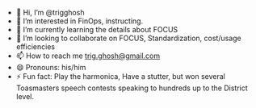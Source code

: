 - 👋 Hi, I’m @trigghosh
- 👀 I’m interested in FinOps, instructing.
- 🌱 I’m currently learning the details about FOCUS
- 💞️ I’m looking to collaborate on FOCUS, Standardization, cost/usage efficiencies
- 📫 How to reach me trig.ghosh@gmail.com
- 😄 Pronouns: his/him
- ⚡ Fun fact: Play the harmonica, Have a stutter, but won several Toasmasters speech contests speaking to hundreds up to the District level. 

<!---
trigghosh/trigghosh is a ✨ special ✨ repository because its `README.md` (this file) appears on your GitHub profile.
You can click the Preview link to take a look at your changes.
--->
